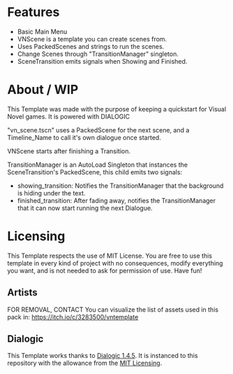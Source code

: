 # Features

- Basic Main Menu
- VNScene is a template you can create scenes from.
- Uses PackedScenes and strings to run the scenes.
- Change Scenes through "TransitionManager" singleton.
- SceneTransition emits signals when Showing and Finished.


# About / WIP

This Template was made with the purpose of keeping a quickstart for Visual Novel games. It is powered with DIALOGIC

"vn_scene.tscn" uses a PackedScene for the next scene, and a Timeline_Name to call it's own dialogue once started.

VNScene starts after finishing a Transition.

TransitionManager is an AutoLoad Singleton that instances the SceneTransition's PackedScene, this child emits two signals:

- showing_transition: Notifies the TransitionManager that the background is hiding under the text.
- finished_transition: After fading away, notifies the TransitionManager that it can now start running the next Dialogue.


# Licensing

This Template respects the use of MIT License. You are free to use this template in every kind of project with no consequences, modify everything you want, and is not needed to ask for permission of use. Have fun!


## Artists
FOR REMOVAL, CONTACT
You can visualize the list of assets used in this pack in:
https://itch.io/c/3283500/vntemplate


## Dialogic
This Template works thanks to [Dialogic 1.4.5](https://github.com/coppolaemilio/dialogic/releases/tag/1.4.5). It is instanced to this repository with the allowance from the [MIT Licensing](https://github.com/coppolaemilio/dialogic/blob/main/LICENSE).




